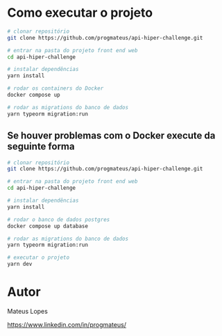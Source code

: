 
# Como executar o projeto

```bash
# clonar repositório
git clone https://github.com/progmateus/api-hiper-challenge.git

# entrar na pasta do projeto front end web
cd api-hiper-challenge

# instalar dependências
yarn install

# rodar os containers do Docker
docker compose up

# rodar as migrations do banco de dados
yarn typeorm migration:run

```

## Se houver problemas com o Docker execute da seguinte forma

```bash
# clonar repositório
git clone https://github.com/progmateus/api-hiper-challenge.git

# entrar na pasta do projeto front end web
cd api-hiper-challenge

# instalar dependências
yarn install

# rodar o banco de dados postgres
docker compose up database

# rodar as migrations do banco de dados
yarn typeorm migration:run

# executar o projeto
yarn dev

```
# Autor

Mateus Lopes

https://www.linkedin.com/in/progmateus/

